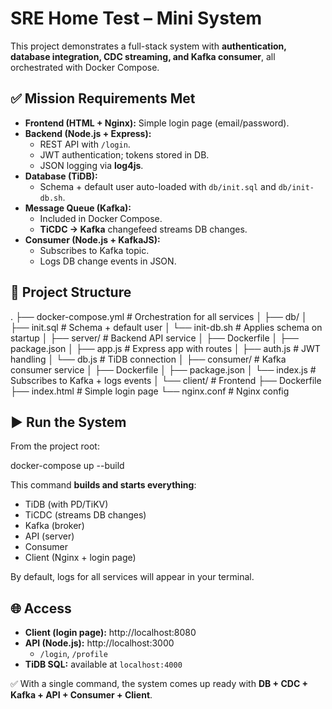# SRE Home Test – Mini System

This project demonstrates a full-stack system with **authentication, database integration, CDC streaming, and Kafka consumer**, all orchestrated with Docker Compose.

## ✅ Mission Requirements Met
- **Frontend (HTML + Nginx):** Simple login page (email/password).
- **Backend (Node.js + Express):**
  - REST API with `/login`.
  - JWT authentication; tokens stored in DB.
  - JSON logging via **log4js**.
- **Database (TiDB):**
  - Schema + default user auto-loaded with `db/init.sql` and `db/init-db.sh`.
- **Message Queue (Kafka):**
  - Included in Docker Compose.
  - **TiCDC → Kafka** changefeed streams DB changes.
- **Consumer (Node.js + KafkaJS):**
  - Subscribes to Kafka topic.
  - Logs DB change events in JSON.

## 📂 Project Structure
.
├── docker-compose.yml             # Orchestration for all services
│
├── db/
│   ├── init.sql                   # Schema + default user
│   └── init-db.sh                 # Applies schema on startup
│
├── server/                        # Backend API service
│   ├── Dockerfile
│   ├── package.json
│   ├── app.js                     # Express app with routes
│   ├── auth.js                    # JWT handling
│   └── db.js                      # TiDB connection
│
├── consumer/                      # Kafka consumer service
│   ├── Dockerfile
│   ├── package.json
│   └── index.js                   # Subscribes to Kafka + logs events
│
└── client/                        # Frontend
    ├── Dockerfile
    ├── index.html                 # Simple login page
    └── nginx.conf                 # Nginx config

## ▶️ Run the System
From the project root:

docker-compose up --build

This command **builds and starts everything**:
- TiDB (with PD/TiKV)
- TiCDC (streams DB changes)
- Kafka (broker)
- API (server)
- Consumer
- Client (Nginx + login page)

By default, logs for all services will appear in your terminal.

## 🌐 Access
- **Client (login page):** http://localhost:8080
- **API (Node.js):** http://localhost:3000
  - `/login`, `/profile`
- **TiDB SQL:** available at `localhost:4000`

✅ With a single command, the system comes up ready with **DB + CDC + Kafka + API + Consumer + Client**.
